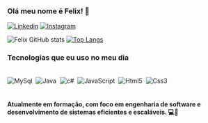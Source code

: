 ### Olá meu nome é Felix! 👋



[![Linkedin](https://img.shields.io/badge/LinkedIn-0077B5?style=for-the-badge&logo=linkedin&logoColor=white)](http://linkedin.com/in/felix-villanueva-condori-125a582b8)
[![Instagram](https://img.shields.io/badge/Instagram-E4405F?style=for-the-badge&logo=instagram&logoColor=white)](https://www.instagram.com/felixbrolly_)

![Felix GitHub stats](https://github-readme-stats.vercel.app/api?username=FelixDev01&show_icons=true&theme=dracula)
[![Top Langs](https://github-readme-stats.vercel.app/api/top-langs/?username=FelixDev01)](https://github.com/FelixDev01/github-readme-stats)

### Tecnologias que eu uso no meu dia

<div style="display: inline_block"><br/>
    <img align="center" alt="MySql" src="https://img.shields.io/badge/MySQL-00000F?style=for-the-badge&logo=mysql&logoColor=white"/>
    <img>
    <img align="center" alt="Java" src="https://img.shields.io/badge/Java-ED8B00?style=for-the-badge&logo=openjdk&logoColor=white"/>
    <img>
    <img align="center" alt="c#" src="https://img.shields.io/badge/C%23-239120?style=for-the-badge&logo=c-sharp&logoColor=white"/>
    <img>
    <img align="center" alt="JavaScript" src="https://img.shields.io/badge/JavaScript-323330?style=for-the-badge&logo=javascript&logoColor=F7DF1E"/>
    <img>
    <img align="center" alt="Html5" src="https://img.shields.io/badge/HTML5-E34F26?style=for-the-badge&logo=html5&logoColor=white"/>
    <img>
    <img align="center" alt="Css3" src="https://img.shields.io/badge/CSS3-1572B6?style=for-the-badge&logo=css3&logoColor=white"/>
    <img>
    <img>
</div><br/>

#### Atualmente em formação, com foco em engenharia de software e desenvolvimento de sistemas eficientes e escaláveis. 💻🧠
